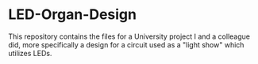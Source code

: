 # LED-Organ-Design
This repository contains the files for a University project I and a colleague did, more specifically a design for a circuit used as a "light show" which utilizes LEDs.
